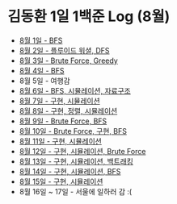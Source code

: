 # 김동환 1일 1백준 Log (8월)

- [8월  1일 - BFS](./0801/)
- [8월  2일 - 플루이드 워셜, DFS](./0802/)
- [8월  3일 - Brute Force, Greedy](./0803/)
- [8월  4일 - BFS](./0804/)
- 8월 5일 - 여행감
- [8월  6일 - BFS, 시뮬레이션, 자료구조](./0806/)
- [8월  7일 - 구현, 시뮬레이션](./0807/)
- [8월  8일 - 구현, 정렬, 시뮬레이션](./0808/)
- [8월  9일 - Brute Force, BFS](./0809/)
- [8월 10일 - Brute Force, 구현, BFS](./0810/)
- [8월 11일 - 구현, 시뮬레이션](./0811/)
- [8월 12일 - 구현, 시뮬레이션, Brute Force](./0812/)
- [8월 13일 - 구현, 시뮬레이션, 백트래킹](./0813/)
- [8월 14일 - 구현, 시뮬레이션, BFS](./0814/)
- [8월 15일 - 구현, 시뮬레이션](./0815/)
- 8월 16일 ~ 17일 - 서울에 일하러 감 :(